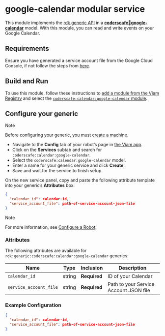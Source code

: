 # google-calendar modular service

This module implements the [rdk generic API](https://github.com/rdk/generic-api) in a [**coderscafe:calendar:google-calendar**](https://app.viam.com/module/coderscafe/google-calendar) model.
With this module, you can read and write events on your Google Calendar.

## Requirements

Ensure you have generated a service account file from the Google Cloud Console, if not follow the steps from [here](https://codelabs.viam.com/guide/pomodoro-bot/index.html?index=..%2F..index#3).

## Build and Run

To use this module, follow these instructions to [add a module from the Viam Registry](https://docs.viam.com/registry/configure/#add-a-modular-resource-from-the-viam-registry) and select the [`coderscafe:calendar:google-calendar` module](https://app.viam.com/module/coderscafe/google-calendar).

## Configure your generic

> [!NOTE]  
> Before configuring your generic, you must [create a machine](https://docs.viam.com/manage/fleet/machines/#add-a-new-machine).

* Navigate to the **Config** tab of your robot’s page in [the Viam app](https://app.viam.com/).
* Click on the **Services** subtab and search for `coderscafe:calendar:google-calendar`.
* Select the `coderscafe:calendar:google-calendar` model. 
* Enter a name for your generic service and click **Create**.
* Save and wait for the service to finish setup.

On the new service panel, copy and paste the following attribute template into your generic’s **Attributes** box:

```json
{
  "calendar_id": calendar-id,
  "service_account_file": path-of-service-account-json-file
}
```

> [!NOTE]  
> For more information, see [Configure a Robot](https://docs.viam.com/manage/configuration/).

### Attributes

The following attributes are available for `rdk:generic:coderscafe:calendar:google-calendar` generics:

| Name | Type | Inclusion | Description |
| ---- | ---- | --------- | ----------- |
| `calendar_id` | string | **Required** |  ID of your Calendar |
| `service_account_file` | string | **Required** |  Path to your Service Account JSON file |

### Example Configuration

```json
{
  "calendar_id": calendar-id,
  "service_account_file": path-of-service-account-json-file
}
```
